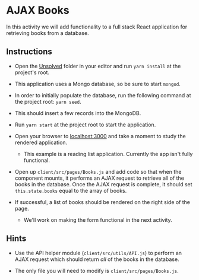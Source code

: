 # AJAX Books

In this activity we will add functionality to a full stack React application for retrieving books from a database.

## Instructions

* Open the [Unsolved](Unsolved) folder in your editor and run `yarn install` at the project's root.

* This application uses a Mongo database, so be sure to start `mongod`.

* In order to initially populate the database, run the following command at the project root: `yarn seed`.

* This should insert a few records into the MongoDB.

* Run `yarn start` at the project root to start the application.

* Open your browser to [localhost:3000](http://localhost:3000) and take a moment to study the rendered application.
  
  * This example is a reading list application. Currently the app isn't fully functional. 

* Open up `client/src/pages/Books.js` and add code so that when the component mounts, it performs an AJAX request to retrieve all of the books in the database. Once the AJAX request is complete, it should set `this.state.books` equal to the array of books.

* If successful, a list of books should be rendered on the right side of the page.

  * We'll work on making the form functional in the next activity.

## Hints

* Use the API helper module (`client/src/utils/API.js`) to perform an AJAX request which should return _all_ of the books in the database.

* The only file you will need to modify is `client/src/pages/Books.js`.
